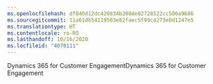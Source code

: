 ```yaml
---
ms.openlocfilehash: df040d12dc420834b280de02728522cc500a9686
ms.sourcegitcommit: 11a61db54119503e82faec5f99c4273e8d1247e5
ms.translationtype: HT
ms.contentlocale: ro-RO
ms.lasthandoff: 10/16/2020
ms.locfileid: "4070111"
---
```

<span data-ttu-id="4b9c6-101">Dynamics 365 for Customer Engagement</span><span class="sxs-lookup"><span data-stu-id="4b9c6-101">Dynamics 365 for Customer Engagement</span></span>
